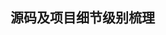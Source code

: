 <!--
 * @Author: zhouchangping
 * @Date: 2022-02-23 10:04:07
 * @LastEditTime: 2022-02-23 10:04:08
 * @LastEditors: zhouzhou
 * @Description: 
 * @FilePath: /reactVue/suanfa/项目/readme.md
 * 可以输入预定的版权声明、个性签名、空行等
-->
## 源码及项目细节级别梳理

